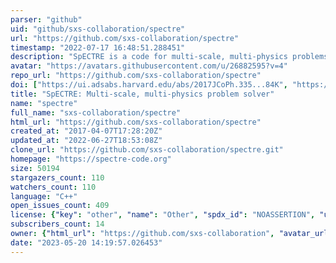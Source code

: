 ```yaml
---
parser: "github"
uid: "github/sxs-collaboration/spectre"
url: "https://github.com/sxs-collaboration/spectre"
timestamp: "2022-07-17 16:48:51.288451"
description: "SpECTRE is a code for multi-scale, multi-physics problems in astrophysics and gravitational physics."
avatar: "https://avatars.githubusercontent.com/u/26882595?v=4"
repo_url: "https://github.com/sxs-collaboration/spectre"
doi: ["https://ui.adsabs.harvard.edu/abs/2017JCoPh.335...84K", "https://ui.adsabs.harvard.edu/abs/2022ascl.soft04012D/abstract"]
title: "SpECTRE: Multi-scale, multi-physics problem solver"
name: "spectre"
full_name: "sxs-collaboration/spectre"
html_url: "https://github.com/sxs-collaboration/spectre"
created_at: "2017-04-07T17:28:20Z"
updated_at: "2022-06-27T18:53:08Z"
clone_url: "https://github.com/sxs-collaboration/spectre.git"
homepage: "https://spectre-code.org"
size: 50194
stargazers_count: 110
watchers_count: 110
language: "C++"
open_issues_count: 409
license: {"key": "other", "name": "Other", "spdx_id": "NOASSERTION", "url": null, "node_id": "MDc6TGljZW5zZTA="}
subscribers_count: 14
owner: {"html_url": "https://github.com/sxs-collaboration", "avatar_url": "https://avatars.githubusercontent.com/u/26882595?v=4", "login": "sxs-collaboration", "type": "Organization"}
date: "2023-05-20 14:19:57.026453"
---
```

